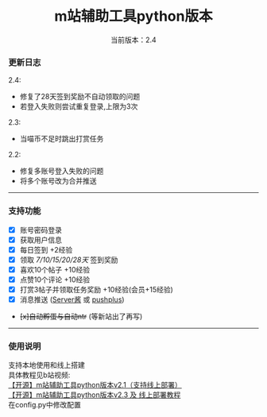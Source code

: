 <div align="center">
<h1> m站辅助工具python版本
</h1>

<p>当前版本：2.4</p>

 </div>

### 更新日志
2.4:
- 修复了28天签到奖励不自动领取的问题
- 若登入失败则尝试重复登录,上限为3次

2.3:
- 当喵币不足时跳出打赏任务

2.2: 
- 修复多账号登入失败的问题
- 将多个账号改为合并推送

---
### 支持功能
- [x] 账号密码登录
- [x] 获取用户信息
- [x] 每日签到 +2经验
- [x] 领取 *7/10/15/20/28天* 签到奖励
- [x] 喜欢10个帖子 +10经验
- [x] 点赞10个评论 +10经验
- [x] 打赏3帖子并领取任务奖励 +10经验(会员+15经验)
- [x] 消息推送 ([Server酱](https://sct.ftqq.com/) 或 [pushplus](https://www.pushplus.plus/))
- ~~[x]自动孵蛋与自动ntr~~ (等新站出了再写)

---

### 使用说明
支持本地使用和线上搭建\
具体教程见b站视频: \
[【开源】m站辅助工具python版本v2.1（支持线上部署）](https://www.bilibili.com/video/BV1Lx4y1c7eE/)\
[【开源】m站辅助工具python版本v2.3 及 线上部署教程](https://www.bilibili.com/video/BV1Yk4y187LH/)\
在config.py中修改配置

